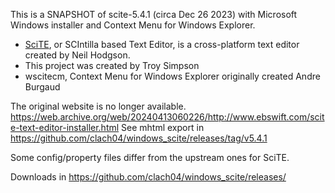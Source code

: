 
This is a SNAPSHOT of scite-5.4.1 (circa Dec 26 2023) with Microsoft Windows installer and Context Menu for Windows Explorer.

  * [SciTE](https://scintilla.org/SciTE.html), or SCIntilla based Text Editor, is a cross-platform text editor created by Neil Hodgson.
  * This project was created by Troy Simpson
  * wscitecm, Context Menu for Windows Explorer originally created Andre Burgaud

The original website is no longer available. https://web.archive.org/web/20240413060226/http://www.ebswift.com/scite-text-editor-installer.html
See mhtml export in https://github.com/clach04/windows_scite/releases/tag/v5.4.1

Some config/property files differ from the upstream ones for SciTE.

Downloads in https://github.com/clach04/windows_scite/releases/
